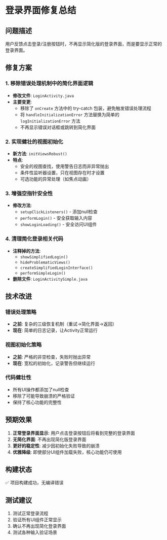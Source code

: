 # 登录界面修复总结

## 问题描述
用户反馈点击登录/注册按钮时，不再显示简化版的登录界面，而是要显示正常的登录界面。

## 修复方案

### 1. 移除错误处理机制中的简化界面逻辑
- **修改文件**: `LoginActivity.java`
- **主要变更**:
  - 移除了 `onCreate` 方法中的 try-catch 包装，避免触发错误处理流程
  - 将 `handleInitializationError` 方法替换为简单的 `logInitializationError` 方法
  - 不再显示错误对话框或跳转到简化界面

### 2. 实现健壮的视图初始化
- **新方法**: `initViewsRobust()`
- **特点**:
  - 安全的视图查找，使用警告日志而非异常抛出
  - 条件性监听器设置，只在视图存在时才设置
  - 可选功能的异常处理（如焦点动画）

### 3. 增强空指针安全性
- **修改方法**: 
  - `setupClickListeners()` - 添加null检查
  - `performLogin()` - 安全获取输入内容
  - `showLoginLoading()` - 安全访问UI组件

### 4. 清理简化登录相关代码
- **注释掉的方法**:
  - `showSimplifiedLogin()`
  - `hideProblematicViews()`
  - `createSimplifiedLoginInterface()`
  - `performSimpleLogin()`
- **删除文件**: `LoginActivitySimple.java`

## 技术改进

### 错误处理策略
- **之前**: 复杂的三级恢复机制（重试→简化界面→返回）
- **现在**: 简单的日志记录，让Activity正常运行

### 视图初始化策略
- **之前**: 严格的非空检查，失败时抛出异常
- **现在**: 宽松的初始化，记录警告但继续运行

### 代码健壮性
- 所有UI操作都添加了null检查
- 移除了可能导致崩溃的严格验证
- 保持了核心功能的完整性

## 预期效果

1. **正常登录界面显示**: 用户点击登录按钮后将看到完整的登录界面
2. **无简化界面**: 不再出现简化版登录界面
3. **更好的稳定性**: 减少因初始化失败导致的崩溃
4. **优雅降级**: 即使部分UI组件加载失败，核心功能仍可使用

## 构建状态
✅ 项目构建成功，无编译错误

## 测试建议
1. 测试正常登录流程
2. 验证所有UI组件正常显示
3. 确认不再出现简化登录界面
4. 测试各种输入验证场景